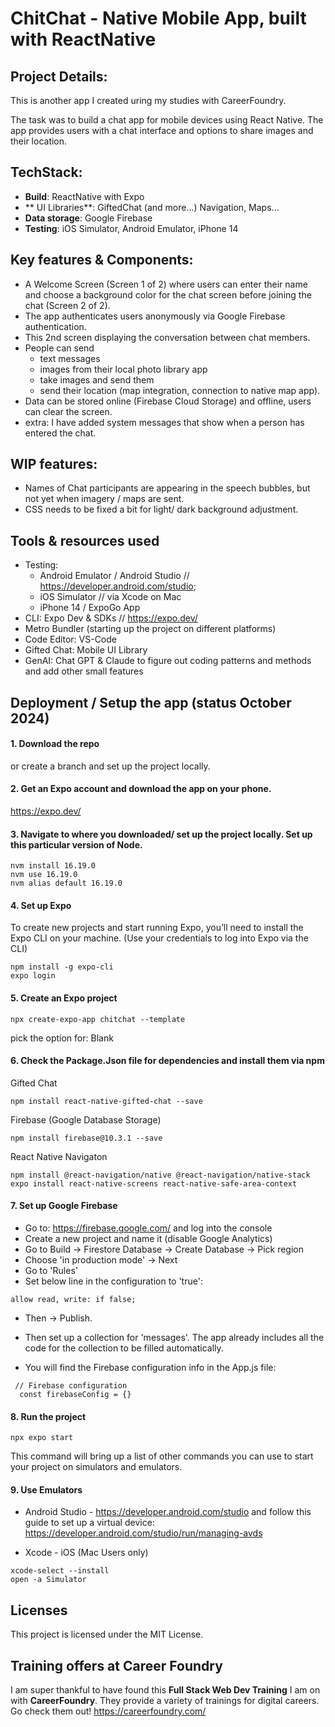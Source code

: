 # ChitChat - Native Mobile App, built with ReactNative


## Project Details:

This is another app I created uring my studies with CareerFoundry. 

The task was to build a chat app for mobile devices using React Native. The app provides users with a chat interface and options to share images and their location.

## TechStack:

- **Build**: ReactNative with Expo
- ** UI Libraries**: GiftedChat (and more...) Navigation, Maps...
- **Data storage**: Google Firebase
- **Testing**: iOS Simulator, Android Emulator, iPhone 14

## Key features & Components:

- A Welcome Screen (Screen 1 of 2) where users can enter their name and choose a background color for the chat screen
before joining the chat (Screen 2 of 2).
- The app authenticates users anonymously via Google Firebase authentication.
- This 2nd screen displaying the conversation between chat members.
- People can send
    - text messages
    - images from their local photo library app
    - take images and send them
    - send their location (map integration, connection to native map app).
- Data can be stored online (Firebase Cloud Storage) and offline, users can clear the screen.
- extra: I have added system messages that show when a person has entered the chat.

## WIP features:

- Names of Chat participants are appearing in the speech bubbles, but not yet when imagery / maps are sent.
- CSS needs to be fixed a bit for light/ dark background adjustment.


## Tools & resources used

- Testing: 
    - Android Emulator / Android Studio // https://developer.android.com/studio; 
    - iOS Simulator // via Xcode on Mac
    - iPhone 14 / ExpoGo App
- CLI: Expo Dev & SDKs // https://expo.dev/
- Metro Bundler (starting up the project on different platforms)
- Code Editor: VS-Code
- Gifted Chat: Mobile UI Library
- GenAI: Chat GPT & Claude to figure out coding patterns and methods and add other small features


## Deployment / Setup the app (status October 2024)

#### 1. Download the repo 

or create a branch and set up the project locally.

#### 2. Get an Expo account and download the app on your phone.
https://expo.dev/

#### 3. Navigate to where you downloaded/ set up the project locally. Set up this particular version of Node.

````
nvm install 16.19.0
nvm use 16.19.0
nvm alias default 16.19.0
````

#### 4. Set up Expo

To create new projects and start running Expo, you’ll need to install the Expo CLI on your machine. (Use your credentials to log into Expo via the CLI)

````
npm install -g expo-cli
expo login
````

#### 5. Create an Expo project

````
npx create-expo-app chitchat --template
`````
pick the option for: Blank

#### 6. Check the Package.Json file for dependencies and install them via npm

Gifted Chat
````
npm install react-native-gifted-chat --save
````
Firebase (Google Database Storage)
````
npm install firebase@10.3.1 --save

````
React Native Navigaton
````
npm install @react-navigation/native @react-navigation/native-stack
expo install react-native-screens react-native-safe-area-context
`````

#### 7. Set up Google Firebase

- Go to: https://firebase.google.com/ and log into the console
- Create a new project and name it (disable Google Analytics)
- Go to Build -> Firestore Database -> Create Database -> Pick region
- Choose 'in production mode' -> Next
- Go to 'Rules'
- Set below line in the configuration to 'true':
````
allow read, write: if false;
````
- Then -> Publish.

- Then set up a collection for 'messages'. The app already includes all the code for the collection to be filled automatically.

- You will find the Firebase configuration info in the App.js file:
````
 // Firebase configuration
  const firebaseConfig = {}
````


#### 8. Run the project
````
npx expo start
````
This command will bring up a list of other commands you can use to start your project on simulators and emulators.

#### 9. Use Emulators

- Android Studio - https://developer.android.com/studio
and follow this guide to set up a virtual device:
https://developer.android.com/studio/run/managing-avds

- Xcode - iOS (Mac Users only)
````
xcode-select --install
open -a Simulator
````

## Licenses

This project is licensed under the MIT License.

## Training offers at Career Foundry

I am super thankful to have found this **Full Stack Web Dev Training** I am on with **CareerFoundry**. They provide a variety of trainings for digital careers. Go check them out!
https://careerfoundry.com/
